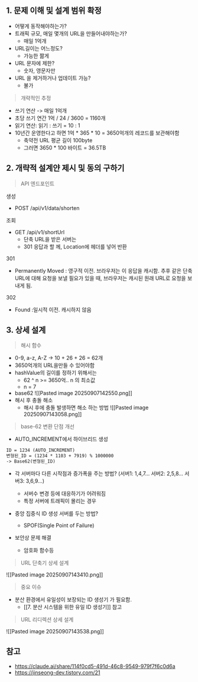 
## 1. 문제 이해 및 설계 범위 확정
- 어떻게 동작해야하는가?
- 트래픽 규모, 매일 몇개의 URL을 만들어내야하는가?
	- 매일 1억개
- URL길이는 어느정도?
	- 가능한 짦게
- URL 문자에 제한?
	- 숫자, 영문자만
- URL 을 제거하거나 업데이트 가능?
	- 불가


> 개략적인 추정
- 쓰기 연산 -> 매일 1억개
- 초당 쓰기 연간 1억 / 24 / 3600 = 1160개
- 읽기 연산: 읽기 : 쓰기 = 10 : 1
- 10년간 운영한다고 하면 1억 * 365 * 10 = 3650억개의 레코드를 보관해야함
	- 축약전 URL 평균 길이 100byte
	- 그러면 3650 * 100 바이트 = 36.5TB


## 2. 개략적 설계얀 제시 및 동의 구하기

> API 엔드포인트

생성
- POST /api/v1/data/shorten

조회
- GET /api/v1/shortUrl
	- 단축 URL을 받은 서버는 
	- 301 응답과 할 께, Location에 헤더를 넣어 반환

301
- Permanently Moved : 영구적 이전. 브라우저는 이 응답을 캐시함. 추후 같은 단축 URL에 대해 요청을 보낼 필요가 있을 때, 브라우저는 캐시된 원래 URL로 요청을 보내게 됨.

302
- Found :일시적 이전. 캐시하지 않음


## 3. 상세 설계

> 해시 함수

- 0-9, a-z, A-Z -> 10 + 26 + 26 = 62개
- 3650억개의 URL을만들 수 있어야함
- hashValue의 길이를 정하기 위해서는 
	- 62 ^ n >= 3650억.. n 의 최소값
	- n = 7
- base62
![[Pasted image 20250907142550.png]]
- 해시 후 충돌 해소
	- 해시 후에 충돌 발생하면 해소 하는 방법
![[Pasted image 20250907143058.png]]


> base-62 변환 단점 개선

- AUTO_INCREMENT에서 하이브리드 생성
```txt
ID = 1234 (AUTO_INCREMENT) 
변형된_ID = (1234 * 1103 + 7919) % 1000000
-> Base62(변형된_ID)

```

- 각 서버마다 다른 시작점과 증가폭을 주는 방법? (서버1: 1,4,7... 서버2: 2,5,8... 서버3: 3,6,9...)
	- 서버수 변경 등에 대응하기가 어려워짐
	- 특정 서버에 트래픽이 몰리는 경우
- 중앙 집중식 ID 생성 서버를 두는 방법?
	- SPOF(Single Point of Failure)

- 보안상 문제 해결
	- 암호화 함수등


> URL 단축기 상세 설계

![[Pasted image 20250907143410.png]]

> 중요 이슈

- 분산 환경에서 유일성이 보장되는 ID 생성기 가 필요함.
	- [[7. 분산 시스템을 위한 유일 ID 생성기]] 참고


> URL 리디렉션 상세 설계

![[Pasted image 20250907143538.png]]

## 참고
- https://claude.ai/share/114f0cd5-491d-46c8-9549-979f7f6c0d6a
- https://jinseong-dev.tistory.com/21